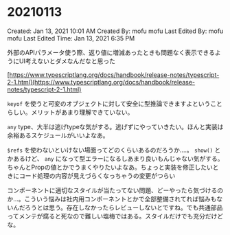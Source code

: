 # 20210113

Created: Jan 13, 2021 10:01 AM
Created By: mofu mofu
Last Edited By: mofu mofu
Last Edited Time: Jan 13, 2021 6:35 PM

外部のAPIパラメータ使う際、返り値に増減あったときも問題なく表示できるようにUI考えないとダメなんだなと思った

[https://www.typescriptlang.org/docs/handbook/release-notes/typescript-2-1.html](https://www.typescriptlang.org/docs/handbook/release-notes/typescript-2-1.html)

`keyof` を使うと可変のオブジェクトに対して安全に型推論できますよということらしい。メリットがあまり理解できていない。

`any` type、大半は逃げtypeな気がする。逃げずにやっていきたい。ほんと実装は余裕あるスケジュールがいいよなあ。

`$refs` を使わないといけない場面ってどのくらいあるのだろうか….。 `show()` とかあるけど、 `any` になって型エラーになるしあまり良いもんじゃない気がする。ちゃんとPropの値とかでうまくやりたいよなあ。ちょっと実装を修正したいときにコード処理の内容が見えづらくなっちゃうの変更がつらい

コンポーネントに適切なスタイルが当たってない問題、どーやったら気づけるのか…。こういう悩みは社内用コンポーネントとかで全部整備されてれば悩みもないんだろうとは思う。存在しなかったらレビューしないとですね。でも共通部品ってメンテが腐ると死なので難しい塩梅ではある。スタイルだけでも充分だけどな。